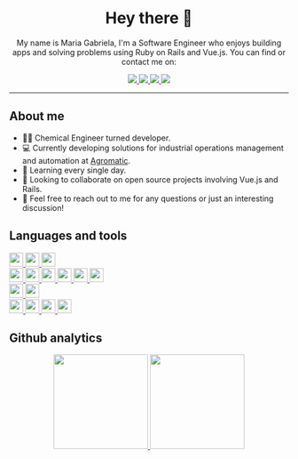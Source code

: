 <div align="center">
  <h1>Hey there 👋</h1>
  <p>My name is Maria Gabriela, I'm a Software Engineer who enjoys building apps and solving problems using Ruby on Rails and Vue.js. You can find or contact me on:</p>

  <a href="https://www.linkedin.com/in/maria-gabriela-guarecuco">
    <img src="https://img.shields.io/badge/LinkedIn-0077B5?style=for-the-badge&logo=linkedin&logoColor=white" />
  </a>
  <a href="https://twitter.com/Gabrielagcdev">
    <img src="https://img.shields.io/badge/twitter-%231DA1F2.svg?&style=for-the-badge&logo=twitter&logoColor=white" />
  </a>
  <a href="mailto:mgabriela.guarecuco@gmail.com">
    <img src="https://img.shields.io/badge/Gmail-D14836?style=for-the-badge&logo=gmail&logoColor=white" />
  </a>
  <a href="https://gitlab.com/mgabriela.guarecuco">
    <img src="https://img.shields.io/badge/GitLab-330F63?style=for-the-badge&logo=gitlab&logoColor=white" />
  </a>
</div>

<hr>

## About me

- 👩‍🔬 Chemical Engineer turned developer.
- 💻 Currently developing solutions for industrial operations management and automation at <a href="https://agromatic.com.ve" target="_blank">Agromatic</a>.
- 🌱 Learning every single day.
- 🔭 Looking to collaborate on open source projects involving Vue.js and Rails.
- 📩 Feel free to reach out to me for any questions or just an interesting discussion!

## Languages and tools

<a href="https://www.ruby-lang.org/en">
  <img src="https://img.shields.io/badge/Ruby-CC342D?style=for-the-badge&logo=ruby&logoColor=white" height="25" />
</a>
<a href="https://rubyonrails.org">
  <img src="https://img.shields.io/badge/Ruby_on_Rails-CC0000?style=for-the-badge&logo=ruby-on-rails&logoColor=white" height="25" />
</a>
<a href="https://www.postgresql.org">
  <img src="https://img.shields.io/badge/PostgreSQL-316192?style=for-the-badge&logo=postgresql&logoColor=white" height="25" />
</a>
<br>
<a href="#">
  <img src="https://img.shields.io/badge/HTML5-E34F26?style=for-the-badge&logo=html5&logoColor=white" height="25" />
</a>
<a href="#">
  <img src="https://img.shields.io/badge/CSS3-1572B6?style=for-the-badge&logo=css3&logoColor=white" height="25" />
</a>
<a href="#">
  <img src="https://img.shields.io/badge/JavaScript-F7DF1E?style=for-the-badge&logo=javascript&logoColor=black" height="25" />
</a>
<a href="https://vuejs.org">
  <img src="https://img.shields.io/badge/Vue.js-35495E?style=for-the-badge&logo=vuedotjs&logoColor=4FC08D" height="25" />
</a>
<a href="https://nuxtjs.org">
  <img src="https://img.shields.io/badge/nuxt.js-00C58E?style=for-the-badge&logo=nuxtdotjs&logoColor=white" height="25" />
</a>
<a href="https://quasar.dev">
  <img src="https://img.shields.io/badge/Quasar-1976D2?style=for-the-badge&logo=quasar&logoColor=white" height="25" />
</a>
<br>
<a href="https://www.adobe.com/products/photoshop.html">
  <img src="https://img.shields.io/badge/Adobe%20Photoshop-31A8FF?style=for-the-badge&logo=Adobe%20Photoshop&logoColor=black" height="25" />
</a>
<a href="https://www.adobe.com/products/xd.html">
  <img src="https://img.shields.io/badge/Adobe%20XD-470137?style=for-the-badge&logo=Adobe%20XD&logoColor=#FF61F6" height="25" />
</a>
<br>
<a href="https://www.atlassian.com/software/jira">
  <img src="https://img.shields.io/badge/Jira-0052CC?style=for-the-badge&logo=Jira&logoColor=white" height="25" />
</a>
<a href="https://www.netlify.com">
  <img src="https://img.shields.io/badge/Netlify-00C7B7?style=for-the-badge&logo=netlify&logoColor=white" height="25" />
</a>
<a href="https://www.digitalocean.com">
  <img src="https://img.shields.io/badge/Digital_Ocean-0080FF?style=for-the-badge&logo=DigitalOcean&logoColor=white" height="25" />
</a>
<a href="https://www.heroku.com">
  <img src="https://img.shields.io/badge/Heroku-430098?style=for-the-badge&logo=heroku&logoColor=white" height="25" />
</a>

## Github analytics

<div align="center">
  <a href="https://github.com/Katsari">
    <img height="170em" src="https://github-readme-stats.vercel.app/api?username=Katsari&count_private=true&show_icons=true&theme=buefy"/>
    <img height="170em" src="https://github-readme-stats.vercel.app/api/top-langs/?username=Katsari&layout=compact&hide=php&langs_count=6&theme=buefy"/>
  </a>
</div>
